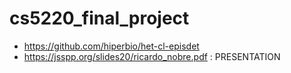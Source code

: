 # cs5220_final_project

- https://github.com/hiperbio/het-cl-episdet
- https://jsspp.org/slides20/ricardo_nobre.pdf : PRESENTATION

